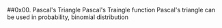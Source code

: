 ##0x00. Pascal's Triangle
Pascal's Traingle function
Pascal's triangle can be used in probability, binomial distribution
